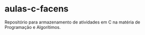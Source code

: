 # aulas-c-facens
Repositório para armazenamento de atividades em C na matéria de Programação e Algorítimos.
